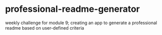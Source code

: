 # professional-readme-generator
weekly challenge for module 9; creating an app to generate a professional readme based on user-defined criteria
